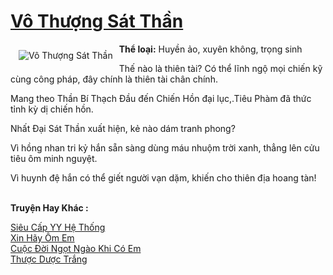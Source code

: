 <a href="https://utruyen.com/vo-thuong-sat-than/16288/" title="Vô Thượng Sát Thần"><h1>Vô Thượng Sát Thần</h1></a><div style="display:table"><img align="right" style="float: left; padding: 10px;" src="https://utruyen.com/images/story/200x260/vo-thuong-sat-than.jpg" alt="Vô Thượng Sát Thần"><b>Thể loại:</b> Huyền ảo, xuyên không, trọng sinh<p></p>Thế nào là thiên tài? Có thể lĩnh ngộ mọi chiến kỹ cùng công pháp, đây chính là thiên tài chân chính.<p></p>Mang theo Thần Bí Thạch Đầu đến Chiến Hồn đại lục,.Tiêu Phàm đã thức tỉnh kỳ dị chiến hồn. <p></p>Nhất Đại Sát Thần xuất hiện, kẻ nào dám tranh phong?<p></p>Vì hồng nhan tri kỷ hắn sẵn sàng dùng máu nhuộm trời xanh, thẳng lên cửu tiêu ôm minh nguyệt.<p></p>Vì huynh đệ hắn có thể giết người vạn dặm, khiến cho thiên địa hoang tàn!</div><p><br><b>Truyện Hay Khác :</b></p><a href="https://utruyen.com/sieu-cap-yy-he-thong/9694/" alt="Siêu Cấp YY Hệ Thống">Siêu Cấp YY Hệ Thống</a><br/><a href="https://truyenngontinhay.wordpress.com/2019/10/03/xin-hay-om-em/" alt="Xin Hãy Ôm Em">Xin Hãy Ôm Em</a><br/><a href="https://truyenngontinhay.wordpress.com/2019/10/03/cuoc-doi-ngot-ngao-khi-co-em/" alt="Cuộc Đời Ngọt Ngào Khi Có Em">Cuộc Đời Ngọt Ngào Khi Có Em</a><br/><a href="https://github.com/quanluxury/ngontinhhot/tree/master/truyenhay/19213/" alt="Thược Dược Trắng">Thược Dược Trắng</a><br/>